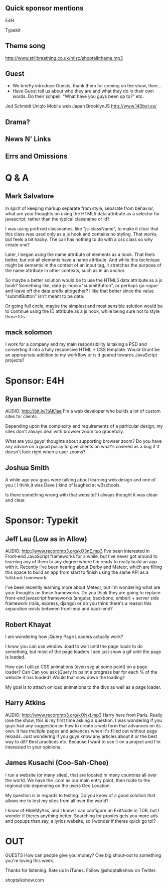 ## Quick sponsor mentions

E4H

Typekit

## Theme song

http://www.stillbreathing.co.uk/misc/shoptalktheme.mp3

## Guest

- We briefly introduce Guests, thank them for coming on the show, then…
- Have Guest tell us about who they are and what they do in their own words. Do their schpeil. "What have you guys been up to?" etc.

Jed Schmidt
Uniqlo
Mobile web
Japan
BrooklynJS
http://www.140byt.es/

## Drama?

## News N' Links

## Errs and Omissions

# Q & A

## Mark Salvatore

In spirit of keeping markup separate from style, separate from behavior, what are your thoughts on using the HTML5 data attribute as a selector for javascript, rather than the typical classname or id?

I was using prefixed classnames, like "js-className", to make it clear that this class was used only as a js hook and contains no styling. That works, but feels a bit hacky. The call has nothing to do with a css class so why create one?

Later, I began using the name attribute of elements as a hook. That feels better, but not all elements have a name attribute. And while this technique might be semantic in the context of an input tag, it stretches the purpose of the name attribute in other contexts, such as in an anchor.

So maybe a better solution would be to use the HTML5 data attribute as a js hook? Something like, data-js-hook="submitButton", or perhaps go rogue and leave off the data prefix altogether? I like that better since the value "submitButton" isn't meant to be data.

Or going full circle, maybe the simplest and most sensible solution would be to continue using the ID attribute as a js hook, while being sure not to style those IDs.

## mack solomon

I work for a company and my main responsibility is taking a PSD and converting it into a fully responsive HTML + CSS template. Would Grunt be an appropriate addition to my workflow or is it geared towards JavaScript projects?

# Sponsor: E4H

## Ryan Burnette

AUDIO: http://bit.ly/1tAK1ae
I'm a web developer who builds a lot of custom sites for clients.

Depending upon the complexity and requirements of a particular design, my sites don't always deal with browser zoom too gracefully.

What are you guys' thoughts about supporting browser zoom? Do you have any advice on a good policy to give clients on what's covered as a bug if it doesn't look right when a user zooms?

## Joshua Smith

A while ago you guys were talking about learning web design and one of you ( I think it was Dave ) kind of laughed at w3schools.

Is there something wrong with that website? I always thought it was clean and clear.

# Sponsor: Typekit

## Jeff Lau (Low as in Allow)

AUDIO: http://www.recordmp3.org/kO3nE.mp3
I've been interested in Front-end JavaScript frameworks for a while, but I've never got around to learning any of them to any degree where I'm ready to really build an app with it. Recently I've been hearing about Derby and Meteor, which are filling this space to build an app from start to finish using the same API as a fullstack framework.

I've been recently learning more about Meteor, but I'm wondering what are your thoughts on these frameworks. Do you think they are going to replace front-end javascript frameworks (angular, backbone, ember) + server side framework (rails, express, django) or do you think there's a reason this separation exists between front-end and back-end?

## Robert Khayat

I am wondering how jQuery Page Loaders actually work?

I know you can use window .load to wait until the page loads to do something, but most of the page loaders I see just show a gif until the page is loaded.

How can I utilize CSS animations (even svg at some point) on a page loader? Can Can you ask jQuery to paint a progress bar for each % of the website it has loaded? Would that slow down the loading?

My goal is to attach on load animations to the divs as well as a page loader.

## Harry Atkins

AUDIO: http://www.recordmp3.org/kONxI.mp3
Harry here from Paris.
Really love the show, this is my first time asking a question. I was wondering if you guys had any suggestion on how to create a web form that advances on its own. It has multiple pages and advances when it's filled out without page reloads. Just wondering if you guys know any articles about it or the best way to dit? Best practices etc. Because I want to use it on a project and I'm interested in your opinions.

## James Kusachi (Coo-Sah-Chee)

I run a website (or many sites), that are located in many countries all over the world. We have the .com as our main entry point, then route to the regional site depending on the users Geo Location.

My question is in regards to testing. Do you know of a good solution that allows me to test my sites from all over the world?

I know of HIdeMyAss, and I know I can configure an ExitNode in TOR, but I wonder if theres anything better. Searching for proxies gets you more ads and popups than say, a lyrics website, so I wonder if theres quick go to!?

# OUT

GUESTS
How can people give you money?
One big shout-out to something you're loving this week.

Thanks for listening. Rate us in iTunes. Follow @shoptalkshow on Twitter.

shoptalkshow.com
